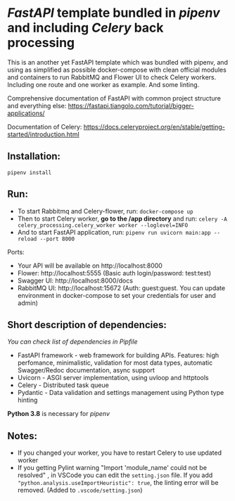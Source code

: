 # *FastAPI* template bundled in *pipenv* and including *Celery* back processing

This is an another yet FastAPI template which was bundled with pipenv, and using as simplified as possible 
docker-compose with clean official modules and containers to run RabbitMQ and Flower UI to check Celery workers. 
Including one route and one worker as example. And some linting.

Comprehensive documentation of FastAPI with common project structure and everything else: https://fastapi.tiangolo.com/tutorial/bigger-applications/

Documentation of Celery: https://docs.celeryproject.org/en/stable/getting-started/introduction.html

## Installation:
`pipenv install`


## Run:
- To start Rabbitmq and Celery-flower, run: `docker-compose up`
- Then to start Celery worker, **go to the /app directory** and run: `celery -A celery_processing.celery_worker worker --loglevel=INFO`
- And to start FastAPI application, run: `pipenv run uvicorn main:app --reload --port 8000`

Ports:
- Your API will be available on http://localhost:8000
- Flower: http://localhost:5555 (Basic auth login/password: test:test)
- Swagger UI: http://localhost:8000/docs
- RabbitMQ UI: http://localhost:15672 (Auth: guest:guest. You can update environment in docker-compose to set your credentials for user and admin)

## Short description of dependencies:
*You can check list of dependencies in Pipfile*

- FastAPI framework - web framework for building APIs. Features: high perfomance, minimalistic, validation for most data types, automatic Swagger/Redoc documentation, async support
- Uvicorn - ASGI server implementation, using uvloop and httptools
- Celery - Distributed task queue
- Pydantic - Data validation and settings management using Python type hinting

**Python 3.8** is necessary for *pipenv*

## Notes:
- If you changed your worker, you have to restart Celery to use updated worker
- If you getting Pylint warning "Import 'module_name' could not be resolved" , in VSCode you can edit the `setting.json` file. If you add `"python.analysis.useImportHeuristic": true`, the linting error will be removed. (Added to `.vscode/setting.json`)
